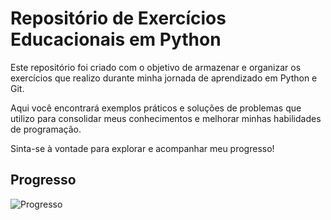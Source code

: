 # Repositório de Exercícios Educacionais em Python

Este repositório foi criado com o objetivo de armazenar e organizar os exercícios que realizo durante minha jornada de aprendizado em Python e Git. 

Aqui você encontrará exemplos práticos e soluções de problemas que utilizo para consolidar meus conhecimentos e melhorar minhas habilidades de programação.

Sinta-se à vontade para explorar e acompanhar meu progresso!

## Progresso

![Progresso](https://progress-bar.dev/5/?title=Progresso)